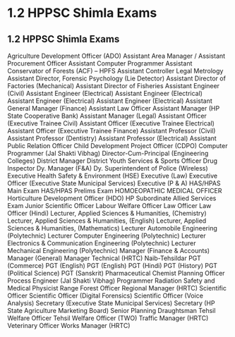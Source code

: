 # 1.2 HPPSC Shimla Exams
## 1.2 HPPSC Shimla Exams
Agriculture Development Officer (ADO)
Assistant Area Manager / Assistant Procurement Officer
Assistant Computer Programmer
Assistant Conservator of Forests (ACF) – HPFS
Assistant Controller Legal Metrology
Assistant Director, Forensic Psychology (Lie Detector)
Assistant Director of Factories (Mechanical)
Assistant Director of Fisheries
Assistant Engineer (Civil)
Assistant Engineer (Electrical)
Assistant Engineer (Electrical)
Assistant Engineer (Electrical)
Assistant Engineer (Electrical)
Assistant General Manager (Finance)
Assistant Law Officer
Assistant Manager (HP State Cooperative Bank)
Assistant Manager (Legal)
Assistant Officer (Executive Trainee Civil)
Assistant Officer (Executive Trainee Electrical)
Assistant Officer (Executive Trainee Finance)
Assistant Professor (Civil)
Assistant Professor (Dentistry)
Assistant Professor (Electrical)
Assistant Public Relation Officer
Child Development Project Officer (CDPO)
Computer Programmer (Jal Shakti Vibhag)
Director-Cum-Principal (Engineering Colleges)
District Manager
District Youth Services & Sports Officer
Drug Inspector
Dy. Manager (F&A)
Dy. Superintendent of Police (Wireless)
Executive Health Safety & Environment (HSE)
Executive (Law)
Executive Officer (Executive State Municipal Services)
Executive (P & A)
HAS/HPAS Main Exam
HAS/HPAS Prelims Exam
HOMOEOPATHIC MEDICAL OFFICER
Horticulture Development Officer (HDO)
HP Subordinate Allied Services Exam
Junior Scientific Officer
Labour Welfare Officer
Law Officer
Law Officer (Hindi)
Lecturer, Applied Sciences & Humanities, (Chemistry)
Lecturer, Applied Sciences & Humanities, (English)
Lecturer, Applied Sciences & Humanities, (Mathematics)
Lecturer Automobile Engineering (Polytechnic)
Lecturer Computer Engineering (Polytechnic)
Lecturer Electronics & Communication Engineering (Polytechnic)
Lecturer Mechanical Engineering (Polytechnic)
Manager (Finance & Accounts)
Manager (General)
Manager Technical (HRTC)
Naib-Tehsildar
PGT (Commerce)
PGT (English)
PGT (English)
PGT (Hindi)
PGT (History)
PGT (Political Science)
PGT (Sanskrit)
Pharmaceutical Chemist
Planning Officer
Process Engineer (Jal Shakti Vibhag)
Programmer
Radiation Safety and Medical Physicist
Range Forest Officer
Regional Manager (HRTC)
Scientific Officer
Scientific Officer (Digital Forensics)
Scientific Officer (Voice Analysis)
Secretary (Executive State Municipal Services)
Secretary (HP State Agriculture Marketing Board)
Senior Planning Draughtsman
Tehsil Welfare Officer
Tehsil Welfare Officer (TWO)
Traffic Manager (HRTC)
Veterinary Officer
Works Manager (HRTC)